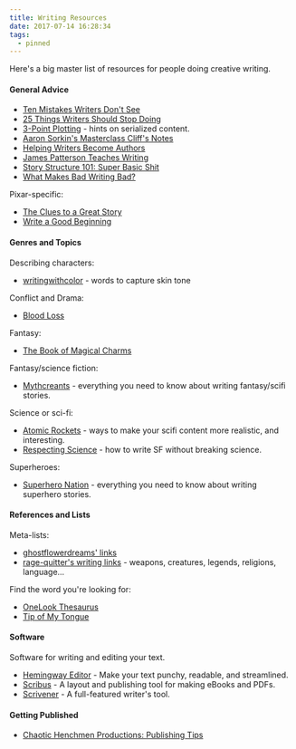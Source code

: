 ```yaml
---
title: Writing Resources
date: 2017-07-14 16:28:34
tags:
  - pinned
---
```


Here's a big master list of resources for people doing creative writing.

<!-- more -->

#### General Advice

* [Ten Mistakes Writers Don't See](http://www.holtuncensored.com/hu/the-ten-mistakes/)
* [25 Things Writers Should Stop Doing](http://terribleminds.com/ramble/2012/01/03/25-things-writers-should-stop-doing/)
* [3-Point Plotting](http://thrillbent.com/blog/3-point-plotting/) - hints on serialized content.
* [Aaron Sorkin's Masterclass Cliff's Notes](https://www.reddit.com/r/Screenwriting/comments/4zpcz2/i_took_aaron_sorkins_masterclass_heres_my_cliffs/)
* [Helping Writers Become Authors](http://www.helpingwritersbecomeauthors.com/)
* [James Patterson Teaches Writing](https://www.masterclass.com/classes/james-patterson-teaches-writing)
* [Story Structure 101: Super Basic Shit](http://channel101.wikia.com/wiki/Story_Structure_101:_Super_Basic_Shit)
* [What Makes Bad Writing Bad?](https://www.theguardian.com/books/2016/may/20/what-makes-bad-writing-bad-toby-litt)

Pixar-specific:

* [The Clues to a Great Story](http://www.mentorless.com/2012/03/10/wall-e-and-toy-story-screenwriter-andrew-stanton-reveals-the-clues-to-a-great-story/)
* [Write a Good Beginning](http://www.mentorless.com/2015/04/27/michael-arndt-about-the-5-steps-he-learned-at-pixar-to-write-a-good-beginning/)

#### Genres and Topics

Describing characters:

* [writingwithcolor](http://writingwithcolor.tumblr.com/post/96830966357/writing-with-color-description-guide-words-for) - words to capture skin tone

Conflict and Drama:

* [Blood Loss](https://sewickedthread.tumblr.com/post/163341167394/boundtoashes-starkanine-liathwen)

Fantasy:

* [The Book of Magical Charms](http://publications.newberry.org/dig/rc-transcribe/charms)

Fantasy/science fiction:

* [Mythcreants](https://mythcreants.com/) - everything you need to know about writing fantasy/scifi stories.

Science or sci-fi:

* [Atomic Rockets](http://www.projectrho.com/public_html/rocket/crossindex.php) - ways to make your scifi content more realistic, and interesting.
* [Respecting Science](http://www.projectrho.com/public_html/rocket/respectscience.php) - how to write SF without breaking science.

Superheroes:

* [Superhero Nation](http://www.superheronation.com/) - everything you need to know about writing superhero stories.

#### References and Lists

Meta-lists:

* [ghostflowerdreams' links](https://sewickedthread.tumblr.com/post/162871470284/awesome-sites-and-links-for-writers)
* [rage-quitter's writing links](http://rage-quitter.tumblr.com/post/124940027496/i-was-getting-pretty-fed-up-with-links-and) - weapons, creatures, legends, religions, language...

Find the word you're looking for:

* [OneLook Thesaurus](http://onelook.com/reverse-dictionary.shtml)
* [Tip of My Tongue](http://chir.ag/projects/tip-of-my-tongue/)

#### Software

Software for writing and editing your text.

* [Hemingway Editor](http://www.hemingwayapp.com/) - Make your text punchy, readable, and streamlined.
* [Scribus](https://www.scribus.net/) - A layout and publishing tool for making eBooks and PDFs.
* [Scrivener](https://www.literatureandlatte.com/scrivener.php) - A full-featured writer's tool.

#### Getting Published

* [Chaotic Henchmen Productions: Publishing Tips](http://www.chaotichenchmen.com/search/label/Publishing%20Tips)